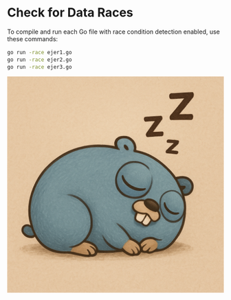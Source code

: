 # Check for Data Races
To compile and run each Go file with race condition detection enabled, use these commands:
```bash
go run -race ejer1.go
go run -race ejer2.go
go run -race ejer3.go
```

![](../assets/gozzz.png)


